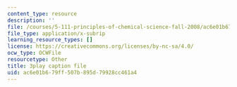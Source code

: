 ```yaml
---
content_type: resource
description: ''
file: /courses/5-111-principles-of-chemical-science-fall-2008/ac6e01b679ff507b895d79928cc461a4_3AVSORIJJJY.vtt
file_type: application/x-subrip
learning_resource_types: []
license: https://creativecommons.org/licenses/by-nc-sa/4.0/
ocw_type: OCWFile
resourcetype: Other
title: 3play caption file
uid: ac6e01b6-79ff-507b-895d-79928cc461a4
---
```

